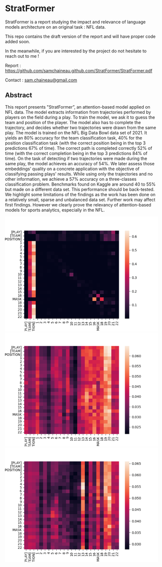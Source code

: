 # StratFormer

StratFormer is a report studying the impact and relevance of language models architecture on an original task : NFL data. 

This repo contains the draft version of the report and will have proper code added soon. 

In the meanwhile, if you are interested by the project do not hesitate to reach out to me !

Report : https://github.com/samchaineau.github.com/StratFormer/StratFormer.pdf

Contact : sam.chaineau@gmail.com


## Abstract 

This report presents "StratFormer”, an attention-based model applied on NFL data. The model extracts
information from trajectories performed by players on the field during a play. To train the model, we ask it to
guess the team and position of the player. The model also has to complete the trajectory, and decides whether
two trajectories were drawn from the same play.
The model is trained on the NFL Big Data Bowl data set of 2021. It yields an 80% accuracy for the
team classification task, 40% for the position classification task (with the correct position being in the top 3
predictions 67% of time). The correct path is completed correctly 52% of time (with the correct completion
being in the top 3 predictions 84% of time). On the task of detecting if two trajectories were made during
the same play, the model achieves an accuracy of 54%.
We later assess those embeddings’ quality on a concrete application with the objective of classifying
passing plays' results. While using only the trajectories and no other information, we achieve a 57% accuracy
on a three-classes classification problem. Benchmarks found on Kaggle are around 40 to 55% but made on
a different data set. This performance should be back-tested.
We highlight some limitations of the findings as the work has been done on a relatively small, sparse
and unbalanced data set. Further work may affect first findings. However we clearly prove the relevancy of
attention-based models for sports analytics, especially in the NFL.


![Attention examples from trajectories, first attention layer](https://github.com/samchaineau/StratFormer/blob/main/resources/images/Example_1_Attention_1.png?raw=true)
![Attention examples from trajectories, second attention layer](https://github.com/samchaineau/StratFormer/blob/main/resources/images/Example_1_Attention_2.png?raw=true)
![Attention examples from trajectories, third attention layer](https://github.com/samchaineau/StratFormer/blob/main/resources/images/Example_1_Attention_3.png?raw=true)
